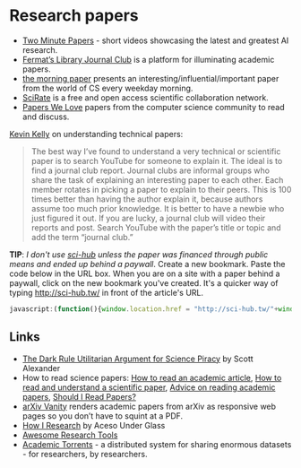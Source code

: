 # Research papers

* [Two Minute Papers](https://www.youtube.com/user/keeroyz) - short videos showcasing the latest and greatest AI research.
* [Fermat’s Library Journal Club](https://fermatslibrary.com/journal_club) is a platform for illuminating academic papers.
* [the morning paper](https://blog.acolyer.org) presents an interesting/influential/important paper from the world of CS every weekday morning.
* [SciRate](https://scirate.com/) is a free and open access scientific collaboration network.
* [Papers We Love](https://github.com/papers-we-love/papers-we-love) papers from the computer science community to read and discuss.

[Kevin Kelly](https://kk.org/) on understanding technical papers:

> The best way I’ve found to understand a very technical or scientific paper is to search YouTube for someone to explain it. The ideal is to find a journal club report. Journal clubs are informal groups who share the task of explaining an interesting paper to each other. Each member rotates in picking a paper to explain to their peers. This is 100 times better than having the author explain it, because authors assume too much prior knowledge. It is better to have a newbie who just figured it out. If you are lucky, a journal club will video their reports and post. Search YouTube with the paper’s title or topic and add the term “journal club.”


**TIP**: *I don't use [sci-hub](https://sci-hub.tw) unless the paper was financed through public means and ended up behind a paywall*. Create a new bookmark. Paste the code below in the URL box. When you are on a site with a paper behind a paywall, click on the new bookmark you've created. It's a quicker way of typing http://sci-hub.tw/ in front of the article's URL.

```js
javascript:(function(){window.location.href = "http://sci-hub.tw/"+window.location.href;})();
```

## Links

* [The Dark Rule Utilitarian Argument for Science Piracy](https://slatestarcodex.com/2018/03/19/the-dark-rule-utilitarian-argument-for-science-piracy/) by Scott Alexander
* How to read science papers: [How to read an academic article](http://organizationsandmarkets.com/2010/08/31/how-to-read-an-academic-article/), [How to read and understand a scientific paper](http://violentmetaphors.com/2013/08/25/how-to-read-and-understand-a-scientific-paper-2/), [Advice on reading academic papers](https://www.cc.gatech.edu/~akmassey/posts/2012-02-15-advice-on-reading-academic-papers.html), [Should I Read Papers?](http://michaelrbernste.in/2014/10/21/should-i-read-papers.html)
* [arXiv Vanity](https://www.arxiv-vanity.com/) renders academic papers from arXiv as responsive web pages so you don’t have to squint at a PDF.
* [How I Research](https://acesounderglass.com/2019/03/27/how-i-research/) by Aceso Under Glass
* [Awesome Research Tools](https://github.com/emptymalei/awesome-research#readme)
* [Academic Torrents](http://academictorrents.com/) - a distributed system for sharing enormous datasets - for researchers, by researchers.
